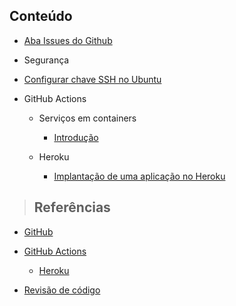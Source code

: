 ## Conteúdo

- [Aba Issues do Github](github/issues.md)

- Segurança

- [Configurar chave SSH no Ubuntu](github/security/configure-ssh-key.md)

- GitHub Actions

  - Serviços em containers

    - [Introdução](github/github-actions/containerized-services/introduction.md)

  - Heroku

    - [Implantação de uma aplicação no Heroku](github/github-actions/heroku/deploy-application-in-heroku.md)

> ## **Referências**

- [GitHub](github/references.md)

- [GitHub Actions](github/github-actions/references.md)

  - [Heroku](github/github-actions/heroku/references.md)

- [Revisão de código](github/code-review/references.md)
